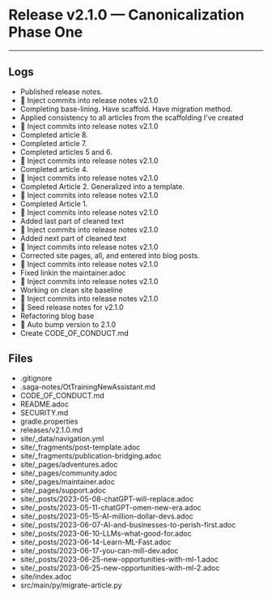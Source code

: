 # Release v2.1.0 — Canonicalization Phase One

---
## Logs

- Published release notes.
- 📝 Inject commits into release notes v2.1.0
- Completing base-lining. Have scaffold. Have migration method.
- Applied consistency to all articles from the scaffolding I've created
- 📝 Inject commits into release notes v2.1.0
- Completed article 8.
- Completed article 7.
- Completed articles 5 and 6.
- 📝 Inject commits into release notes v2.1.0
- Completed article 4.
- 📝 Inject commits into release notes v2.1.0
- Completed Article 2. Generalized into a template.
- 📝 Inject commits into release notes v2.1.0
- Completed Article 1.
- 📝 Inject commits into release notes v2.1.0
- Added last part of cleaned text
- 📝 Inject commits into release notes v2.1.0
- Added next part of cleaned text
- 📝 Inject commits into release notes v2.1.0
- Corrected site pages, all, and entered into blog posts.
- 📝 Inject commits into release notes v2.1.0
- Fixed linkin the maintainer.adoc
- 📝 Inject commits into release notes v2.1.0
- Working on clean site baseline
- 📝 Inject commits into release notes v2.1.0
- 📝 Seed release notes for v2.1.0
- Refactoring blog base
- 🔼 Auto bump version to 2.1.0
- Create CODE_OF_CONDUCT.md

## Files

- .gitignore
- .saga-notes/OtTrainingNewAssistant.md
- CODE_OF_CONDUCT.md
- README.adoc
- SECURITY.md
- gradle.properties
- releases/v2.1.0.md
- site/_data/navigation.yml
- site/_fragments/post-template.adoc
- site/_fragments/publication-bridging.adoc
- site/_pages/adventures.adoc
- site/_pages/community.adoc
- site/_pages/maintainer.adoc
- site/_pages/support.adoc
- site/_posts/2023-05-08-chatGPT-will-replace.adoc
- site/_posts/2023-05-11-chatGPT-omen-new-era.adoc
- site/_posts/2023-05-15-AI-million-dollar-devs.adoc
- site/_posts/2023-06-07-AI-and-businesses-to-perish-first.adoc
- site/_posts/2023-06-10-LLMs-what-good-for.adoc
- site/_posts/2023-06-14-Learn-ML-Fast.adoc
- site/_posts/2023-06-17-you-can-mill-dev.adoc
- site/_posts/2023-06-25-new-opportunities-with-ml-1.adoc
- site/_posts/2023-06-25-new-opportunities-with-ml-2.adoc
- site/index.adoc
- src/main/py/migrate-article.py
